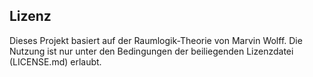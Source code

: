 ## Lizenz
Dieses Projekt basiert auf der Raumlogik-Theorie von Marvin Wolff. 
Die Nutzung ist nur unter den Bedingungen der beiliegenden Lizenzdatei (LICENSE.md) erlaubt.
